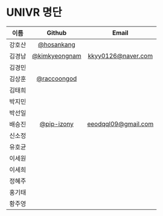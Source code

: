 # UNIVR 명단
| 이름 | Github | Email |
|:---:|:---:|:---:|
|강호산|[@hosankang](https://github.com/hosankang)||
|김경남|[@kimkyeongnam](https://github.com/kimkyeongnam)|kkyy0126@naver.com|
|김경민|||
|김상훈|[@raccoongod](https://github.com/raccoongod)|| 
|김태희|||
|박지민|||
|박선일|||
|배승진|[@pip-izony](https://github.com/pip-izony)|eeodqql09@gmail.com|
|신소정|||
|유호균|||
|이세원|||
|이세희|||
|정혜주|||
|홍기태|||
|황주영|||
